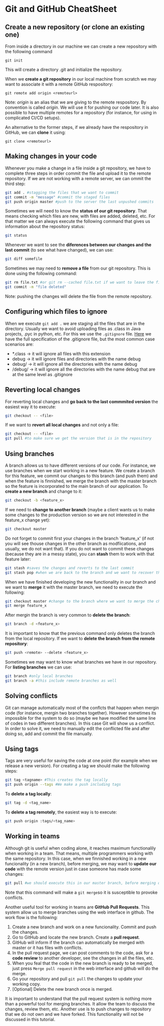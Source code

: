 # Git and GitHub CheatSheet
## Create a new repository (or clone an existing one)
From inside a directory in our machine we can create a new repository with the following command
```
git init
```
This will create a directory .git and initialize the repository.

When we **create a git repository** in our local machine from scratch we may want to associate it with a remote GitHub respository:
```git
git remote add origin <remoteurl>
```
Note: *origin* is an alias that we are giving to the remote respository. By convention is called *origin*. We will use it for pushing our code later. It is also possible to have multiple remotes for a repository (for instance, for using in complicated CI/CD setups).

An alternative to the former steps, if we already have the respository in GitHub, we can **clone** it using:
```
git clone <remoteurl>
```
## Making changes in your code
Whenever you make a change in a file inside a git repository, we have to complete three steps in order commit the file and upload it to the remote repository. If we are not working with a remote server, we can ommit the third step:
```bash
git add . #stagging the files that we want to commit
git commit -m "message" #commit the staged files
git push origin master #push to the server the last unpushed commits
```
Sometimes we will need to know the **status of our git repository**. That means checking which files are new, with files are added, deleted, etc. For that matter we can always execute the following command that gives us information about the repository status:
```bash
git status
```
Whenever we want to see the **diferences between our changes and the last commit** (to see what have changed), we can use:
```bash
git diff somefile
```

Sometimes we may need to **remove a file** from our git repository. This is done using the following command:
```bash
git rm file.txt #or git rm --cached file.txt if we want to leave the file in our filessystem
git commit -m "file deleted"
```
Note: pushing the changes will delete the file from the remote repository.

## Configuring which files to ignore
When we execute `git add .` we are staging all the files that are in the directory. Usually we want to avoid uploading files as .class in Java projects, .pyc in python, etc. For this we use the `.gitignore` file. [Here](https://git-scm.com/docs/gitignore) we have the full specification of the .gitignore file, but the most common case scenarios are:
* *.class -> it will ignore all files with this extension
* debug -> it will ignore files and directories with the name debug
* debug/ -> it will ignore all the directories with the name debug
* /debug/ -> it will ignore all the directories with the name debug that are at the same level as .gitignore

## Reverting local changes
For reverting local changes and **go back to the last commmited version** the easiest way it to execute:
```bash
git checkout -- <file>
```
If we want to **revert all local changes** and not only a file:
```bash
git checkout -- <file>
git pull #to make sure we get the version that is in the repository
```

## Using branches
A branch allows us to have different versions of our code. For instance, we use branches when we start working in a new feature. We create a branch for this feature, we commit our changes to this branch (and push them) and when the feature is finnished, we merge the branch with the master branch so the feature is incorporated to the main branch of our application. To **create a new branch** and change to it:
```bash
git checkout -b <feature_x>
```
If we need to **change to another branch** (maybe a client wants us to make some changes to the production version so we are not interested in the feature_x change yet):
```bash
git checkout master
```
Do not forget to commit first your changes in the branch 'feature_x' (if not you will see thouse changes in the other branch as modfiications, and usually, we do not want that). If you do not want to commit these changes (because they are in a messy state), you can **stash** them to work with that feature later:
```bash
git stash #saves the changes and reverts to the last commit
git stash pop #when we are back to the branch and we want to recover the stashed changes
```

When we have finished developing the new functionality in our branch and we want to **merge** it with the master branch, we need to execute the following:
```bash
git checkout master #change to the branch where we want to merge the changes
git merge feature_x
```

After mergin the branch is very common to **delete the branch**:
```bash
git branch -d <feature_x>
```
It is important to know that the previous command only deletes the branch from the local repository. If we want to **delete the branch from the remote repository**:
```bash
git push <remote> --delete <feature_x>
```

Sometimes we may want to know what branches we have in our repository. For **listing branches** we can use: 
```bash
git branch #only local branches
git branch -a #this include remote branches as well
```

## Solving conflicts
Git can manage automatically most of the conflcts that happen when mergin code (for instance, mergin two branches together). However sometimes its impossible for the system to do so (maybe we have modified the same line of codes in two different branches). In this case Git will show us a conflict. In order to solve it, we need to manually edit the conflicted file and after doing so, add and commit the file manually.

## Using tags
Tags are very useful for saving the code at one point (for example when we release a new version). For creating a tag we should make the following steps:
```bash
git tag <tagname> #This creates the tag locally
git push origin --tags #We make a push including tags
```
To **delete a tag locally**:
```bash
git tag -d <tag_name>
```
To **delete a tag remotely**, the easiest way is to execute:
```bash
git push origin :tags/<tag_name> 
```

## Working in teams
Although git is useful when coding alone, it reaches maximum functionalily when working in a team. That means, multiple programmers working with the same repository. In this case, when we finnished working in a new funcionality (in a new branch), before merging, we may want to **update our code** with the remote version just in case someone has made some changes:
```bash
git pull #we should execute this in our master branch, before merging our changes
```
Note that this command will make a `git merge`so it is susceptible to provoke conflicts. 

Another useful tool for working in teams are **GitHub Pull Requests**. This system allow us to merge branches using the web interface in github. The work flow is the following:
1. Create a new branch and work on a new funcionality. Commit and push the changes.
2. Go to GitHub and locate the new branch. Create a **pull request**.
3. GitHub will inform if the branch can automatically be merged with master or it has files with conflicts.
4. In the pull request page, we can post comments to the code, ask for a **code review** to another developer, see the changes in all the files, etc. 
5. When you feal that the code in the new branch is ready to be merged, just press `Merge pull request` in the web interface and github will do the merge.
6. Go your repository and pull `git pull` the changes to update your working copy.
7. [Optional] Delete the new branch once is merged.

It is important to understand that the pull request system is nothing more than a powerful tool for merging branches. It allow the team to discuss the changes, review them, etc. Another use is to push changes to repository that we do not own and we have forked. This functionality will not be discussed in this tutorial.

